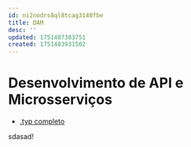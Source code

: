 ```yaml
---
id: ni2nodrs8ql8tcag3140fbe
title: DAM
desc: ''
updated: 1751487383751
created: 1751483931502
---
```


# Desenvolvimento de API e Microsserviços
- [.typ completo](./DISCIPLINAS/DAM.typ)

sdasad!